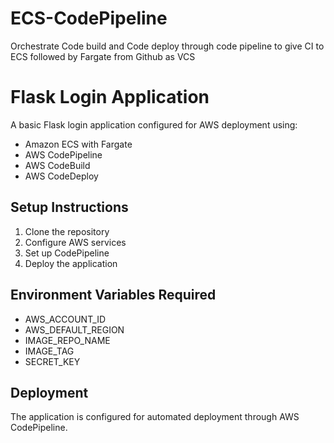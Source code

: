 # ECS-CodePipeline
Orchestrate Code build and Code deploy through code pipeline to give CI to ECS followed by Fargate from Github as VCS

# Flask Login Application

A basic Flask login application configured for AWS deployment using:
- Amazon ECS with Fargate
- AWS CodePipeline
- AWS CodeBuild
- AWS CodeDeploy

## Setup Instructions
1. Clone the repository
2. Configure AWS services
3. Set up CodePipeline
4. Deploy the application

## Environment Variables Required
- AWS_ACCOUNT_ID
- AWS_DEFAULT_REGION
- IMAGE_REPO_NAME
- IMAGE_TAG
- SECRET_KEY

## Deployment
The application is configured for automated deployment through AWS CodePipeline.

